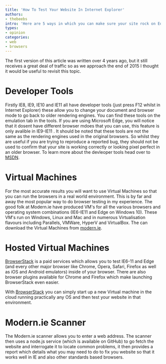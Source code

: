 ```yaml
---
title: 'How To Test Your Website In Internet Explorer'
authors:
- thebeebs
intro: 'Here are 5 ways in which you can make sure your site rock on Edge.'
types:
- opinion
categories:
- web
- browsers
---
```


The first version of this article was written over 4 years ago, but it still receives a great deal of traffic so as we approach the end of 2015 I thought it would be useful to revisit this topic.

# Developer Tools

Firstly IE8, IE9, IE10 and IE11 all have developer tools (just press F12 whilst in Internet Explorer) these allow you to change your document and browser mode to go back to older rendering engines. You can find these tools on the emulation tab in the tools. If you are using Microsoft Edge, you will notice that it dosent have different browser mdoes that you can use, this feature is only avalible in IE9-IE11 . It should be noted that these tools are not the same as the rendering engines used in the original browsers. So whilst they are useful if you are trying to reproduce a reported bug, they should not be used to confirm that your site is working correctly or looking pixel perfect in an older browser. To learn more about the devleoper tools head over to [MSDN](https://msdn.microsoft.com/en-us/library/dn255001(v=vs.85).aspx).

# Virtual Machines

For the most accurate results you will  want to use Virtual Machines so that you can run the browsers in a real world environment. This is by far and away the most popular way to do browser testing in my experience. The good folk at Modern.ie have produced VM's for all the various browsers and operating system combinations (IE6-IE11 and Edge on Windows 10). These VM's run on Windows, Linux and Mac and in numerous Virtualisation flavours including Parallels, VMWare, HyperV and VirtualBox. The can download the Virtual Machines from [modern.ie](http://dev.modern.ie/tools/vms/). 

# Hosted Virtual Machines

[BrowserStack](https://www.browserstack.com/) is a paid services which allows you to test IE6-11 and Edge (and every other major browser like Chrome, Opera, Safari, Firefox as well as iOS and Android emulators) inside of your browser. There are also browser plugins available for Chrome and Firefox which make launching BrowserStack even easier. 

With [BrowserStack](https://www.browserstack.com/) you can simply start up a new Virtual machine in the cloud running practically any OS and then test your website in that environment.

# Modern.ie Scanner

The Modern.ie scanner allows you to enter a web address. The scanner then uses a node.js service (which is available on GitHub) to go fetch the website and interrogate it to locate common problems, it then provides a report which details what you may need to do to fix you website so that it works well in IE and also other standards based browsers. 

